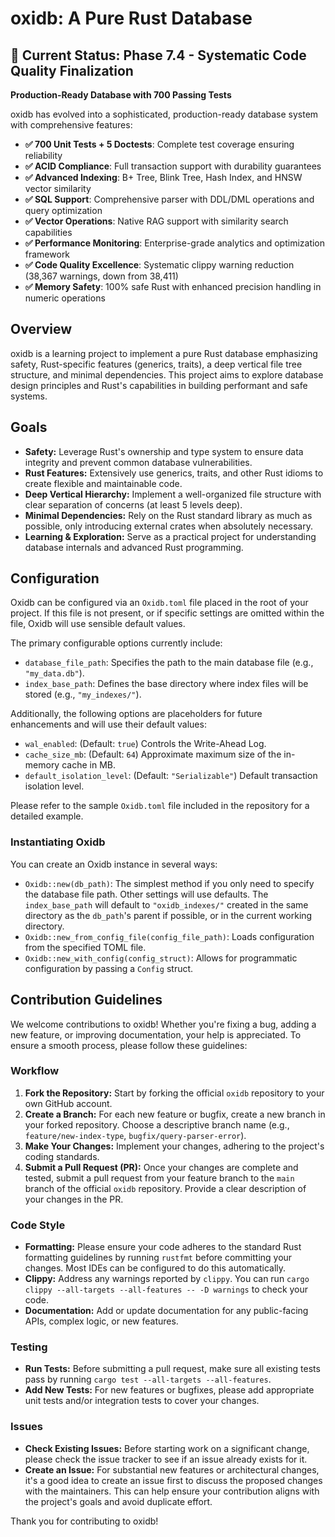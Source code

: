 # oxidb: A Pure Rust Database

## 🎯 Current Status: Phase 7.4 - Systematic Code Quality Finalization

**Production-Ready Database with 700 Passing Tests**

oxidb has evolved into a sophisticated, production-ready database system with comprehensive features:

- **✅ 700 Unit Tests + 5 Doctests**: Complete test coverage ensuring reliability
- **✅ ACID Compliance**: Full transaction support with durability guarantees  
- **✅ Advanced Indexing**: B+ Tree, Blink Tree, Hash Index, and HNSW vector similarity
- **✅ SQL Support**: Comprehensive parser with DDL/DML operations and query optimization
- **✅ Vector Operations**: Native RAG support with similarity search capabilities
- **✅ Performance Monitoring**: Enterprise-grade analytics and optimization framework
- **✅ Code Quality Excellence**: Systematic clippy warning reduction (38,367 warnings, down from 38,411)
- **✅ Memory Safety**: 100% safe Rust with enhanced precision handling in numeric operations

## Overview

oxidb is a learning project to implement a pure Rust database emphasizing safety, Rust-specific features (generics, traits), a deep vertical file tree structure, and minimal dependencies. This project aims to explore database design principles and Rust's capabilities in building performant and safe systems.

## Goals

*   **Safety:** Leverage Rust's ownership and type system to ensure data integrity and prevent common database vulnerabilities.
*   **Rust Features:** Extensively use generics, traits, and other Rust idioms to create flexible and maintainable code.
*   **Deep Vertical Hierarchy:** Implement a well-organized file structure with clear separation of concerns (at least 5 levels deep).
*   **Minimal Dependencies:** Rely on the Rust standard library as much as possible, only introducing external crates when absolutely necessary.
*   **Learning & Exploration:** Serve as a practical project for understanding database internals and advanced Rust programming.

## Configuration

Oxidb can be configured via an `Oxidb.toml` file placed in the root of your project. If this file is not present, or if specific settings are omitted within the file, Oxidb will use sensible default values.

The primary configurable options currently include:

*   `database_file_path`: Specifies the path to the main database file (e.g., `"my_data.db"`).
*   `index_base_path`: Defines the base directory where index files will be stored (e.g., `"my_indexes/"`).

Additionally, the following options are placeholders for future enhancements and will use their default values:

*   `wal_enabled`: (Default: `true`) Controls the Write-Ahead Log.
*   `cache_size_mb`: (Default: `64`) Approximate maximum size of the in-memory cache in MB.
*   `default_isolation_level`: (Default: `"Serializable"`) Default transaction isolation level.

Please refer to the sample `Oxidb.toml` file included in the repository for a detailed example.

### Instantiating Oxidb

You can create an Oxidb instance in several ways:

*   `Oxidb::new(db_path)`: The simplest method if you only need to specify the database file path. Other settings will use defaults. The `index_base_path` will default to `"oxidb_indexes/"` created in the same directory as the `db_path`'s parent if possible, or in the current working directory.
*   `Oxidb::new_from_config_file(config_file_path)`: Loads configuration from the specified TOML file.
*   `Oxidb::new_with_config(config_struct)`: Allows for programmatic configuration by passing a `Config` struct.

## Contribution Guidelines

We welcome contributions to oxidb! Whether you're fixing a bug, adding a new feature, or improving documentation, your help is appreciated. To ensure a smooth process, please follow these guidelines:

### Workflow

1.  **Fork the Repository:** Start by forking the official `oxidb` repository to your own GitHub account.
2.  **Create a Branch:** For each new feature or bugfix, create a new branch in your forked repository. Choose a descriptive branch name (e.g., `feature/new-index-type`, `bugfix/query-parser-error`).
3.  **Make Your Changes:** Implement your changes, adhering to the project's coding standards.
4.  **Submit a Pull Request (PR):** Once your changes are complete and tested, submit a pull request from your feature branch to the `main` branch of the official `oxidb` repository. Provide a clear description of your changes in the PR.

### Code Style

*   **Formatting:** Please ensure your code adheres to the standard Rust formatting guidelines by running `rustfmt` before committing your changes. Most IDEs can be configured to do this automatically.
*   **Clippy:** Address any warnings reported by `clippy`. You can run `cargo clippy --all-targets --all-features -- -D warnings` to check your code.
*   **Documentation:** Add or update documentation for any public-facing APIs, complex logic, or new features.

### Testing

*   **Run Tests:** Before submitting a pull request, make sure all existing tests pass by running `cargo test --all-targets --all-features`.
*   **Add New Tests:** For new features or bugfixes, please add appropriate unit tests and/or integration tests to cover your changes.

### Issues

*   **Check Existing Issues:** Before starting work on a significant change, please check the issue tracker to see if an issue already exists for it.
*   **Create an Issue:** For substantial new features or architectural changes, it's a good idea to create an issue first to discuss the proposed changes with the maintainers. This can help ensure your contribution aligns with the project's goals and avoid duplicate effort.

Thank you for contributing to oxidb!
